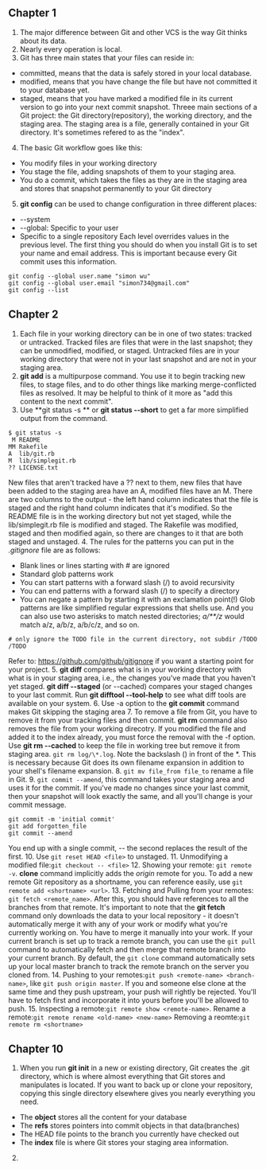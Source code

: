 ## Chapter 1
1. The major difference between Git and other VCS is the way Git thinks about its data.
2. Nearly every operation is local.
3. Git has three main states that your files can reside in:
 * committed, means that the data is safely stored in your local database.
 * modified, means that you have change the file but have not committed it to your database yet.
 * staged, means that you have marked a modified file in its current version to go into your next commit snapshot.
Threee main sections of a Git project: the Git directory(repository), the working directory, and the staging area.
The staging area is a file, generally contained in your Git directory. It's sometimes refered to as the "index".
4. The basic Git workflow goes like this:
 * You modify files in your working directory
 * You stage the file, adding snapshots of them to your staging area.
 * You do a commit, which takes the files as they are in the staging area and stores that snapshot permanently to your Git directory      
5. **git config** can be used to change configuration in three different places:
 * --system
 * --global: Specific to your user
 * Specific to a single repository
Each level overrides values in the previous level. The first thing you should do when you install Git is to set your name and email address. This is important because every Git commit uses this information. 
```
git config --global user.name "simon wu"
git config --global user.email "simon734@gmail.com"
git config --list
``` 

## Chapter 2
1. Each file in your working directory can be in one of two states: tracked or untracked. Tracked files are files that were in the last snapshot; they can be unmodified, modified, or staged. Untracked files are in your working directory that were not in your last snapshot and are not in your staging area.
2. **git add** is a multipurpose command. You use it to begin tracking new files, to stage files, and to do other things like marking merge-conflicted files as resolved. It may be helpful to think of it more as "add this content to the next commit".
3. Use **git status -s ** or **git status --short** to get a far more simplified output from the command.
```
$ git status -s
 M README
MM Rakefile
A  lib/git.rb
M  lib/simplegit.rb
?? LICENSE.txt
```
New files that aren't tracked have a ?? next to them, new files that have been added to the staging area have an A, modified files have an M.
There are two columns to the output - the left hand column indicates that the file is staged and the right hand column indicates that it's modified. So the README file is in the working directory but not yet staged, while the lib/simplegit.rb file is modified and staged. The Rakefile was modified, staged and then modified again, so there are changes to it that are both staged and unstaged.
4. The rules for the patterns you can put in the *.gitignore* file are as follows:
 * Blank lines or lines starting with # are ignored
 * Standard glob patterns work
 * You can start patterns with a forward slash (/) to avoid recursivity
 * You can end patterns with a forward slash (/) to specify a directory
 * You can negate a pattern by starting it with an exclamation point(!)
Glob patterns are like simplified regular expressions that shells use. And you can also use two asterisks to match nested directories; *a/**/z* would match a/z, a/b/z, a/b/c/z, and so on.
```
# only ignore the TODO file in the current directory, not subdir /TODO
/TODO
```
Refer to: https://github.com/github/gitignore if you want a starting point for your project.
5. **git diff** compares what is in your working directory with what is in your staging area, i.e., the changes you've made that you haven't yet staged.
**git diff --staged** (or --cached) compares your staged changes to your last commit. 
Run **git difftool --tool-help** to see what diff tools are available on your system.
6. Use -a option to the **git commit** command makes Git skipping the staging area
7. To remove a file from Git, you have to remove it from your tracking files and then commit. **git rm** command also removes the file from your working direcotry. If you modified the file and added it to the index already, you must force the removal with the -f option.
Use **git rm --cached** to keep the file in working tree but remove it from staging area.
```git rm log/\*.log```. Note the backslash (\) in front of the *. This is necessary because Git does its own filename expansion in addition to your shell's filename expansion.
8. ```git mv file_from file_to``` rename a file in Git.
9. ```git commit --amend```, this command takes your staging area and uses it for the commit. If you've made no changes since your last commit, then your snapshot will look exactly the same, and all you'll change is your commit message.
```
git commit -m 'initial commit'
git add forgotten_file
git commit --amend
```
You end up with a single commit, -- the second replaces the result of the first.
10. Use ```git reset HEAD <file>``` to unstaged.
11. Unmodifying a modified file:```git checkout -- <file>``` 
12. Showing your remote: ```git remote -v```.  **clone** command implicitly adds the *origin* remote for you.
To add a new remote Git repository as a shortname, you can reference easily, use ```git remote add <shortname> <url>```.
13. Fetching and Pulling from your remotes: ```git fetch <remote_name>```. After this, you should have references to all the branches from that remote.
It's important to note that the **git fetch** command only downloads the data to your local repository - it doesn't automatically merge it with any of your work or modify what you're currently working on. You have to merge it manually into your work. If your current branch is set up to track a remote branch, you can use the ```git pull``` command to automatically fetch and then merge that remote branch into your current branch.
By default, the ```git clone``` command automatically sets up your local master branch to track the remote branch on the server you cloned from.
14. Pushing to your remotes:```git push <remote-name> <branch-name>```, like ```git push origin master```. If you and someone else clone at the same time and they push upstream, your push will rightly be rejected. You'll have to fetch first and incorporate it into yours before you'll be allowed to push.
15. Inspecting a remote:```git remote show <remote-name>```. 
Rename a remote:```git remote rename <old-name> <new-name>```
Removing a reomte:```git remote rm <shortname>```



## Chapter 10
1. When you run **git init** in a new or existing directory, Git creates the .git directory, which is where almost everything that Git stores and manipulates is located. If you want to back up or clone your repository, copying this single directory elsewhere gives you nearly everything you need.
 * The **object** stores all the content for your database
 * The **refs** stores pointers into commit objects in that data(branches)
 * The HEAD file points to the branch you currently have checked out
 * The **index** file is where Git stores your staging area information.

2. 
